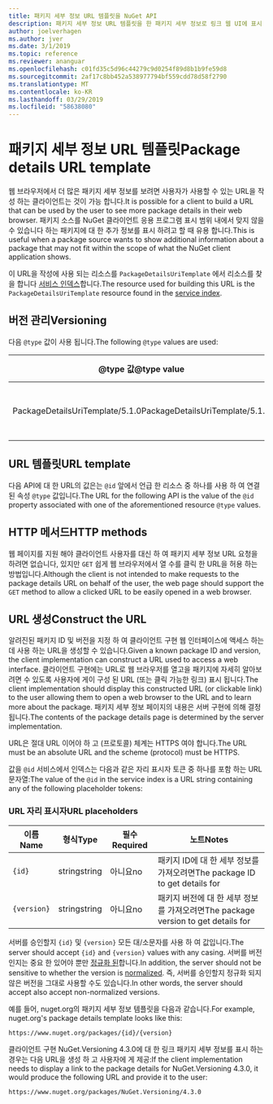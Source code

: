 ```yaml
---
title: 패키지 세부 정보 URL 템플릿을 NuGet API
description: 패키지 세부 정보 URL 템플릿을 한 패키지 세부 정보로 링크 웹 UI에 표시 하는 클라이언트 수
author: joelverhagen
ms.author: jver
ms.date: 3/1/2019
ms.topic: reference
ms.reviewer: ananguar
ms.openlocfilehash: c01fd35c5d96c44279c9d0254f89d8b1b9fe59d8
ms.sourcegitcommit: 2af17c8bb452a538977794bf559cdd78d58f2790
ms.translationtype: MT
ms.contentlocale: ko-KR
ms.lasthandoff: 03/29/2019
ms.locfileid: "58638080"
---
```

# <a name="package-details-url-template"></a><span data-ttu-id="de6bb-103">패키지 세부 정보 URL 템플릿</span><span class="sxs-lookup"><span data-stu-id="de6bb-103">Package details URL template</span></span>

<span data-ttu-id="de6bb-104">웹 브라우저에서 더 많은 패키지 세부 정보를 보려면 사용자가 사용할 수 있는 URL을 작성 하는 클라이언트는 것이 가능 합니다.</span><span class="sxs-lookup"><span data-stu-id="de6bb-104">It is possible for a client to build a URL that can be used by the user to see more package details in their web browser.</span></span> <span data-ttu-id="de6bb-105">패키지 소스를 NuGet 클라이언트 응용 프로그램 표시 범위 내에서 맞지 않을 수 있습니다 하는 패키지에 대 한 추가 정보를 표시 하려고 할 때 유용 합니다.</span><span class="sxs-lookup"><span data-stu-id="de6bb-105">This is useful when a package source wants to show additional information about a package that may not fit within the scope of what the NuGet client application shows.</span></span>

<span data-ttu-id="de6bb-106">이 URL을 작성에 사용 되는 리소스를 `PackageDetailsUriTemplate` 에서 리소스를 찾을 합니다 [서비스 인덱스](service-index.md)합니다.</span><span class="sxs-lookup"><span data-stu-id="de6bb-106">The resource used for building this URL is the `PackageDetailsUriTemplate` resource found in the [service index](service-index.md).</span></span>

## <a name="versioning"></a><span data-ttu-id="de6bb-107">버전 관리</span><span class="sxs-lookup"><span data-stu-id="de6bb-107">Versioning</span></span>

<span data-ttu-id="de6bb-108">다음 `@type` 값이 사용 됩니다.</span><span class="sxs-lookup"><span data-stu-id="de6bb-108">The following `@type` values are used:</span></span>

<span data-ttu-id="de6bb-109">@type 값</span><span class="sxs-lookup"><span data-stu-id="de6bb-109">@type value</span></span>                     | <span data-ttu-id="de6bb-110">노트</span><span class="sxs-lookup"><span data-stu-id="de6bb-110">Notes</span></span>
------------------------------- | -----
<span data-ttu-id="de6bb-111">PackageDetailsUriTemplate/5.1.0</span><span class="sxs-lookup"><span data-stu-id="de6bb-111">PackageDetailsUriTemplate/5.1.0</span></span> | <span data-ttu-id="de6bb-112">초기 릴리스</span><span class="sxs-lookup"><span data-stu-id="de6bb-112">The initial release</span></span>

## <a name="url-template"></a><span data-ttu-id="de6bb-113">URL 템플릿</span><span class="sxs-lookup"><span data-stu-id="de6bb-113">URL template</span></span>

<span data-ttu-id="de6bb-114">다음 API에 대 한 URL의 값은는 `@id` 앞에서 언급 한 리소스 중 하나를 사용 하 여 연결 된 속성 `@type` 값입니다.</span><span class="sxs-lookup"><span data-stu-id="de6bb-114">The URL for the following API is the value of the `@id` property associated with one of the aforementioned resource `@type` values.</span></span>

## <a name="http-methods"></a><span data-ttu-id="de6bb-115">HTTP 메서드</span><span class="sxs-lookup"><span data-stu-id="de6bb-115">HTTP methods</span></span>

<span data-ttu-id="de6bb-116">웹 페이지를 지원 해야 클라이언트 사용자를 대신 하 여 패키지 세부 정보 URL 요청을 하려면 없습니다, 있지만 `GET` 쉽게 웹 브라우저에서 열 수를 클릭 한 URL을 허용 하는 방법입니다.</span><span class="sxs-lookup"><span data-stu-id="de6bb-116">Although the client is not intended to make requests to the package details URL on behalf of the user, the web page should support the `GET` method to allow a clicked URL to be easily opened in a web browser.</span></span>

## <a name="construct-the-url"></a><span data-ttu-id="de6bb-117">URL 생성</span><span class="sxs-lookup"><span data-stu-id="de6bb-117">Construct the URL</span></span>

<span data-ttu-id="de6bb-118">알려진된 패키지 ID 및 버전을 지정 하 여 클라이언트 구현 웹 인터페이스에 액세스 하는 데 사용 하는 URL을 생성할 수 있습니다.</span><span class="sxs-lookup"><span data-stu-id="de6bb-118">Given a known package ID and version, the client implementation can construct a URL used to access a web interface.</span></span> <span data-ttu-id="de6bb-119">클라이언트 구현에는 URL로 웹 브라우저를 열고을 패키지에 자세히 알아보려면 수 있도록 사용자에 게이 구성 된 URL (또는 클릭 가능한 링크) 표시 됩니다.</span><span class="sxs-lookup"><span data-stu-id="de6bb-119">The client implementation should display this constructed URL (or clickable link) to the user allowing them to open a web browser to the URL and to learn more about the package.</span></span> <span data-ttu-id="de6bb-120">패키지 세부 정보 페이지의 내용은 서버 구현에 의해 결정 됩니다.</span><span class="sxs-lookup"><span data-stu-id="de6bb-120">The contents of the package details page is determined by the server implementation.</span></span>

<span data-ttu-id="de6bb-121">URL은 절대 URL 이어야 하 고 (프로토콜) 체계는 HTTPS 여야 합니다.</span><span class="sxs-lookup"><span data-stu-id="de6bb-121">The URL must be an absolute URL and the scheme (protocol) must be HTTPS.</span></span>

<span data-ttu-id="de6bb-122">값을 `@id` 서비스에서 인덱스는 다음과 같은 자리 표시자 토큰 중 하나를 포함 하는 URL 문자열:</span><span class="sxs-lookup"><span data-stu-id="de6bb-122">The value of the `@id` in the service index is a URL string containing any of the following placeholder tokens:</span></span>

### <a name="url-placeholders"></a><span data-ttu-id="de6bb-123">URL 자리 표시자</span><span class="sxs-lookup"><span data-stu-id="de6bb-123">URL placeholders</span></span>

<span data-ttu-id="de6bb-124">이름</span><span class="sxs-lookup"><span data-stu-id="de6bb-124">Name</span></span>        | <span data-ttu-id="de6bb-125">형식</span><span class="sxs-lookup"><span data-stu-id="de6bb-125">Type</span></span>    | <span data-ttu-id="de6bb-126">필수</span><span class="sxs-lookup"><span data-stu-id="de6bb-126">Required</span></span> | <span data-ttu-id="de6bb-127">노트</span><span class="sxs-lookup"><span data-stu-id="de6bb-127">Notes</span></span>
----------- | ------- | -------- | -----
`{id}`      | <span data-ttu-id="de6bb-128">string</span><span class="sxs-lookup"><span data-stu-id="de6bb-128">string</span></span>  | <span data-ttu-id="de6bb-129">아니요</span><span class="sxs-lookup"><span data-stu-id="de6bb-129">no</span></span>       | <span data-ttu-id="de6bb-130">패키지 ID에 대 한 세부 정보를 가져오려면</span><span class="sxs-lookup"><span data-stu-id="de6bb-130">The package ID to get details for</span></span>
`{version}` | <span data-ttu-id="de6bb-131">string</span><span class="sxs-lookup"><span data-stu-id="de6bb-131">string</span></span>  | <span data-ttu-id="de6bb-132">아니요</span><span class="sxs-lookup"><span data-stu-id="de6bb-132">no</span></span>       | <span data-ttu-id="de6bb-133">패키지 버전에 대 한 세부 정보를 가져오려면</span><span class="sxs-lookup"><span data-stu-id="de6bb-133">The package version to get details for</span></span>

<span data-ttu-id="de6bb-134">서버를 승인할지 `{id}` 및 `{version}` 모든 대/소문자를 사용 하 여 값입니다.</span><span class="sxs-lookup"><span data-stu-id="de6bb-134">The server should accept `{id}` and `{version}` values with any casing.</span></span> <span data-ttu-id="de6bb-135">서버를 버전 인지는 중요 한 있어야 뿐만 [정규화 된](https://docs.microsoft.com/en-us/nuget/reference/package-versioning#normalized-version-numbers)합니다.</span><span class="sxs-lookup"><span data-stu-id="de6bb-135">In addition, the server should not be sensitive to whether the version is [normalized](https://docs.microsoft.com/en-us/nuget/reference/package-versioning#normalized-version-numbers).</span></span> <span data-ttu-id="de6bb-136">즉, 서버를 승인할지 정규화 되지 않은 버전을 그대로 사용할 수도 있습니다.</span><span class="sxs-lookup"><span data-stu-id="de6bb-136">In other words, the server should accept also accept non-normalized versions.</span></span>

<span data-ttu-id="de6bb-137">예를 들어, nuget.org의 패키지 세부 정보 템플릿을 다음과 같습니다.</span><span class="sxs-lookup"><span data-stu-id="de6bb-137">For example, nuget.org's package details template looks like this:</span></span>

    https://www.nuget.org/packages/{id}/{version}

<span data-ttu-id="de6bb-138">클라이언트 구현 NuGet.Versioning 4.3.0에 대 한 링크 패키지 세부 정보를 표시 하는 경우는 다음 URL을 생성 하 고 사용자에 게 제공:</span><span class="sxs-lookup"><span data-stu-id="de6bb-138">If the client implementation needs to display a link to the package details for NuGet.Versioning 4.3.0, it would produce the following URL and provide it to the user:</span></span>

    https://www.nuget.org/packages/NuGet.Versioning/4.3.0

